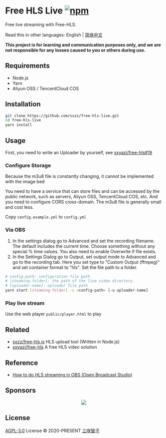 # Free HLS Live [![npm](https://img.shields.io/npm/v/free-hls-live.svg)](https://npmjs.com/package/free-hls-live)

Free live streaming with Free-HLS.

Read this in other languages: English | [简体中文](./README.zh-CN.md)

**This project is for learning and communication purposes only, and we are not responsible for any losses caused to you or others during use.**

## Requirements

- Node.js
- Yarn
- Aliyun OSS / TencentCloud COS

## Installation

```bash
git clone https://github.com/sxzz/free-hls-live.git
cd free-hls-live
yarn install
```

## Usage

First, you need to write an Uploader by yourself, see [sxyazi/free-hls#19](https://github.com/sxyazi/free-hls/issues/19)

### Configure Storage

Because the m3u8 file is constantly changing, it cannot be implemented with the image bed

You need to have a service that can store files and can be accessed by the public network, such as servers, Aliyun OSS, TencentCloud COS, etc. And you need to configure CORS cross-domain. The m3u8 file is generally small and cost less.

Copy `config.example.yml` to `config.yml`

### Via OBS

1. In the settings dialog go to Advanced and set the recording filename. The default includes the current time. Choose something without any special % time values. You also need to enable Overwrite if file exists.
2. In the Settings Dialog go to Output, set output mode to Advanced and go to the recording tab. Here you set type to "Custom Output (ffmpeg)" and set container format to "hls". Set the file path to a folder.

```bash
# config-path: configuration file path
# [steaming-folder]: the path of the live video directory.
# [uploader-name]: uploader file path
yarn start [steaming-folder] -c <config-path> [-u uploader-name]
```

### Play live stream

Use the web player `public/player.html` to play

## Related

- [sxzz/free-hls.js](https://github.com/sxzz/free-hls.js) HLS upload tool (Written in Node.js)
- [sxyazi/free-hls](https://github.com/sxyazi/free-hls) A free HLS video solution

## Reference

- [How to do HLS streaming in OBS (Open Broadcast Studio)](https://obsproject.com/forum/resources/how-to-do-hls-streaming-in-obs-open-broadcast-studio.945/)

## Sponsors

<p align="center">
  <a href="https://cdn.jsdelivr.net/gh/sxzz/sponsors/sponsors.svg">
    <img src='https://cdn.jsdelivr.net/gh/sxzz/sponsors/sponsors.svg'/>
  </a>
</p>

## License

[AGPL-3.0](./LICENSE) License © 2020-PRESENT [三咲智子](https://github.com/sxzz)
